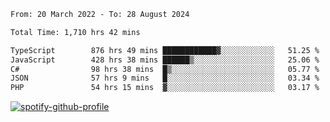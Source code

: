 <!--START_SECTION:waka-->

```txt
From: 20 March 2022 - To: 28 August 2024

Total Time: 1,710 hrs 42 mins

TypeScript        876 hrs 49 mins ████████████▓░░░░░░░░░░░░   51.25 %
JavaScript        428 hrs 38 mins ██████▒░░░░░░░░░░░░░░░░░░   25.06 %
C#                98 hrs 38 mins  █▒░░░░░░░░░░░░░░░░░░░░░░░   05.77 %
JSON              57 hrs 9 mins   █░░░░░░░░░░░░░░░░░░░░░░░░   03.34 %
PHP               54 hrs 15 mins  ▓░░░░░░░░░░░░░░░░░░░░░░░░   03.17 %
```

<!--END_SECTION:waka-->
[![spotify-github-profile](https://spotify-github-profile.vercel.app/api/view?uid=c00zprrvy9xiloa9qnco3hmng&cover_image=true&theme=novatorem&show_offline=false&background_color=121212&bar_color=53b14f&bar_color_cover=false)](https://spotify-github-profile.vercel.app/api/view?uid=c00zprrvy9xiloa9qnco3hmng&redirect=true)



